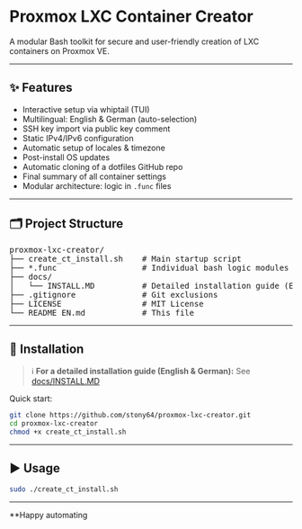 # Proxmox LXC Container Creator

A modular Bash toolkit for secure and user-friendly creation of LXC containers on Proxmox VE.

---

## ✨ Features

- Interactive setup via whiptail (TUI)
- Multilingual: English & German (auto-selection)
- SSH key import via public key comment
- Static IPv4/IPv6 configuration
- Automatic setup of locales & timezone
- Post-install OS updates
- Automatic cloning of a dotfiles GitHub repo
- Final summary of all container settings
- Modular architecture: logic in `.func` files

---

## 🗂 Project Structure

<pre>
proxmox-lxc-creator/
├── create_ct_install.sh    # Main startup script
├── *.func                  # Individual bash logic modules
├── docs/
│   └── INSTALL.MD          # Detailed installation guide (EN/DE)
├── .gitignore              # Git exclusions
├── LICENSE                 # MIT License
└── README_EN.md            # This file
</pre>

---

## 🔧 Installation

> ℹ️ **For a detailed installation guide (English & German):**
> See [docs/INSTALL.MD](docs/INSTALL.MD)

Quick start:
```bash
git clone https://github.com/stony64/proxmox-lxc-creator.git
cd proxmox-lxc-creator
chmod +x create_ct_install.sh
```

---

## ▶️ Usage

```bash
sudo ./create_ct_install.sh
```

---

**Happy automating
